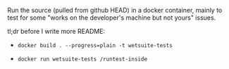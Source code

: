 
Run the source (pulled from github HEAD) in a docker container,
mainly to test for some "works on the developer's machine but not yours" issues. 


tl;dr before I write more README:

*  `docker build . --progress=plain -t wetsuite-tests`

*  `docker run wetsuite-tests /runtest-inside`
